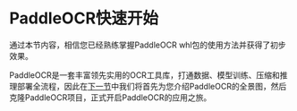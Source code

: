# PaddleOCR快速开始
 

通过本节内容，相信您已经熟练掌握PaddleOCR whl包的使用方法并获得了初步效果。

PaddleOCR是一套丰富领先实用的OCR工具库，打通数据、模型训练、压缩和推理部署全流程，因此在[下一节](./paddleOCR_overview.md)中我们将首先为您介绍PaddleOCR的全景图，然后克隆PaddleOCR项目，正式开启PaddleOCR的应用之旅。

